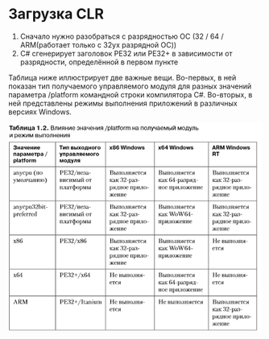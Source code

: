# Загрузка CLR

1. Сначало нужно разобраться с разрядностью ОС \(32 / 64 / ARM\(работает только с 32ух разрядной ОС\)\)
2. C\# сгенерирует заголовок PE32 или PE32+ в зависимости от разрядности, определённой в первом пункте

Таблица ниже иллюстрирует две важные вещи. Во-первых, в ней показан тип получаемого управляемого модуля для разных значений параметра /platform командной строки компилятора C\#. Во-вторых, в ней представлены режимы выполнения приложений в различных версиях Windows.

![](/assets/clrloading.png)



